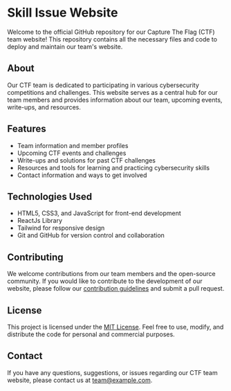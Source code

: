 # Skill Issue Website

Welcome to the official GitHub repository for our Capture The Flag (CTF) team website! This repository contains all the necessary files and code to deploy and maintain our team's website.

## About

Our CTF team is dedicated to participating in various cybersecurity competitions and challenges. This website serves as a central hub for our team members and provides information about our team, upcoming events, write-ups, and resources.

## Features

- Team information and member profiles
- Upcoming CTF events and challenges
- Write-ups and solutions for past CTF challenges
- Resources and tools for learning and practicing cybersecurity skills
- Contact information and ways to get involved

## Technologies Used

- HTML5, CSS3, and JavaScript for front-end development
- ReactJs Library
- Tailwind for responsive design
- Git and GitHub for version control and collaboration

## Contributing

We welcome contributions from our team members and the open-source community. If you would like to contribute to the development of our website, please follow our [contribution guidelines](CONTRIBUTING.md) and submit a pull request.

## License

This project is licensed under the [MIT License](LICENSE). Feel free to use, modify, and distribute the code for personal and commercial purposes.

## Contact

If you have any questions, suggestions, or issues regarding our CTF team website, please contact us at [team@example.com](mailto:team@example.com).

